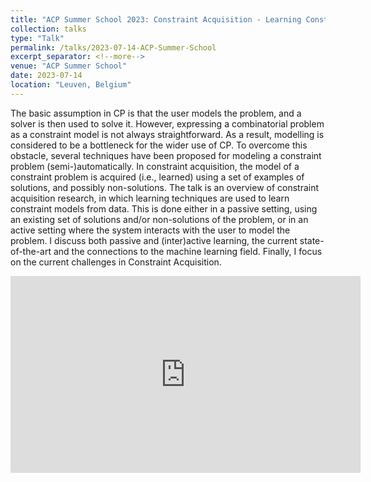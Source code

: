```yaml
---
title: "ACP Summer School 2023: Constraint Acquisition - Learning Constraint Models from Data"
collection: talks
type: "Talk"
permalink: /talks/2023-07-14-ACP-Summer-School
excerpt_separator: <!--more-->
venue: "ACP Summer School"
date: 2023-07-14
location: "Leuven, Belgium"
---
```


The basic assumption in CP is that the user models the problem, and a solver is then used to solve it. However, expressing a combinatorial problem as a constraint model is not always straightforward. As a result, modelling is considered to be a bottleneck for the wider use of CP. To overcome this obstacle, several techniques have been proposed for modeling a constraint problem (semi-)automatically. In constraint acquisition, the model of a constraint problem is acquired (i.e., learned) using a set of examples of solutions, and possibly non-solutions. 
The talk is an overview of constraint acquisition research, in which learning techniques are used to learn constraint models from data. This is done either in a passive setting, using an existing set of solutions and/or non-solutions of the problem, or in an active setting where the system interacts with the user to model the problem. I discuss both passive and (inter)active learning, the current state-of-the-art and the connections to the machine learning field. Finally, I focus on the current challenges in Constraint Acquisition.

<!--more-->

<iframe width="560" height="315" src="https://www.youtube.com/embed/d6EZi8YO60k" title="YouTube video player" frameborder="0" allow="accelerometer; autoplay; clipboard-write; encrypted-media; gyroscope; picture-in-picture; web-share" allowfullscreen></iframe>